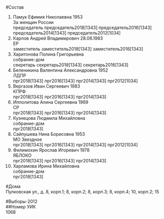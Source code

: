 #Состав  
1. Памук Ефимия Николаевна 1953  
    За женщин России  
    председатель председатель2018[1343] председатель2016[1343] председатель2014[1343] председатель2012[1034]  
2. Карлов Андрей Владимирович 28.06.1983  
    ЕР  
    заместитель заместитель2018[1343] заместитель2016[1343]  
3. Харитонова Полина Григорьевна  
    собрание-дом  
    секретарь секретарь2018[1343] секретарь2016[1343]  
4. Беленикина Валентина Александровна 1952  
    ЛДПР  
    прг2018[1343] прг2016[1343] прг2014[1343] прг2012[1034]  
5. Вергазов Иван Сергеевич 1983  
    КПРФ  
    прг2018[1343] прг2016[1343] прг2014[1343]  
6. Ипполитова Алина Сергеевна 1969  
    СР  
    прг2018[1343] прг2016[1343] прг2014[1343]  
7. Кузнецова Людмила Михайловна  
    собрание-дом  
    прг2018[1343]  
8. Сайпушева Нина Борисовна 1953  
    МО Звездное  
    прг2018[1343] прг2016[1343] прг2014[1343] прг2012[1034]  
9. Филимохин Ярослав Игоревич 1978  
    ЯБЛОКО  
    прг2018[1343] прг2016[1343] прг2014[1343]  
10. Харламова Ирина Михайловна  
    собрание-дом  
    прг2018[1343]  
  
#Дома  
Пулковская ул., д. 8, корп.1; 8, корп.2; 8, корп.З; 8, корп.4; 10, корп.2; 15  
  
#Выборы-2012  
##Номер УИК  
1068  
